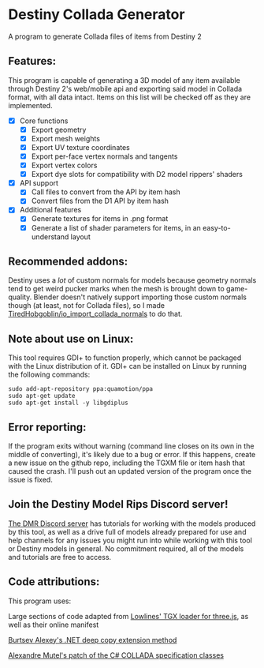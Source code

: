 # Destiny Collada Generator
 A program to generate Collada files of items from Destiny 2

## Features:
 This program is capable of generating a 3D model of any item available through Destiny 2's web/mobile api and exporting said model in Collada format, with all data intact. Items on this list will be checked off as they are implemented.
- [X] Core functions
	- [X] Export geometry
	- [X] Export mesh weights
	- [X] Export UV texture coordinates
	- [X] Export per-face vertex normals and tangents
	- [X] Export vertex colors
	- [X] Export dye slots for compatibility with D2 model rippers' shaders

- [X] API support
	- [X] Call files to convert from the API by item hash
	- [X] Convert files from the D1 API by item hash

- [X] Additional features
	- [X] Generate textures for items in .png format
	- [X] Generate a list of shader parameters for items, in an easy-to-understand layout

 ## Recommended addons:
 Destiny uses a *lot* of custom normals for models because geometry normals tend to get weird pucker marks when the mesh is brought down to game-quality. Blender doesn't natively support importing those custom normals though (at least, not for Collada files), so I made [TiredHobgoblin/io_import_collada_normals](https://github.com/TiredHobgoblin/io_import_collada_normals) to do that.
	
 ## Note about use on Linux:
 This tool requires GDI+ to function properly, which cannot be packaged with the Linux distribution of it. GDI+ can be installed on Linux by running the following commands:
```
sudo add-apt-repository ppa:quamotion/ppa
sudo apt-get update
sudo apt-get install -y libgdiplus
```

 ## Error reporting: 
 If the program exits without warning (command line closes on its own in the middle of converting), it's likely due to a bug or error. If this happens, create a new issue on the github repo, including the TGXM file or item hash that caused the crash. I'll push out an updated version of the program once the issue is fixed.
 
 ## Join the Destiny Model Rips Discord server!
 [The DMR Discord server](https://discord.gg/qK6qwNwRtE) has tutorials for working with the models produced by this tool, as well as a drive full of models already prepared for use and help channels for any issues you might run into while working with this tool or Destiny models in general. No commitment required, all of the models and tutorials are free to access.

 ## Code attributions:
 This program uses:

 Large sections of code adapted from [Lowlines' TGX loader for three.js](https://github.com/lowlines/destiny-tgx-loader), as well as their online manifest

 [Burtsev Alexey's .NET deep copy extension method](https://github.com/Burtsev-Alexey/net-object-deep-copy)

 [Alexandre Mutel's patch of the C# COLLADA specification classes](https://xoofx.com/blog/2010/08/24/import-and-export-3d-collada-files-with/)
